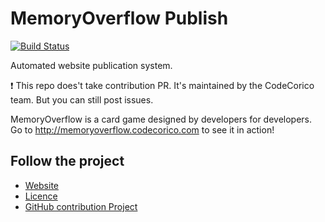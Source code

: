 # MemoryOverflow Publish

[![Build Status](https://travis-ci.org/CodeCorico/MemoryOverflow-publish.svg)](https://travis-ci.org/CodeCorico/MemoryOverflow-publish)

Automated website publication system.

:exclamation: This repo does't take contribution PR. It's maintained by the CodeCorico team. But you can still post issues.

MemoryOverflow is a card game designed by developers for developers. Go to http://memoryoverflow.codecorico.com to see it in action!

## Follow the project

* [Website](http://memoryoverflow.codecorico.com)
* [Licence](https://github.com/CodeCorico/MemoryOverflow-website/blob/master/LICENSE)
* [GitHub contribution Project](https://github.com/CodeCorico/MemoryOverflowd)
